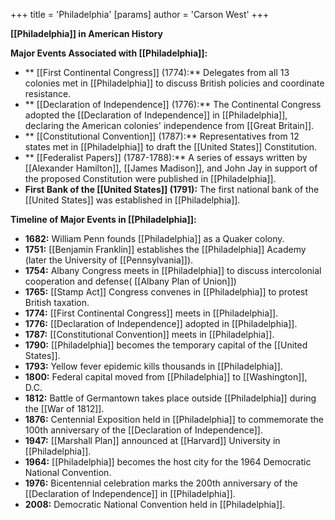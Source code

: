 +++
 title = 'Philadelphia'
[params]
	author = 'Carson West'
+++

**[[Philadelphia]] in American History**

**Major Events Associated with [[Philadelphia]]:**

* ** [[First Continental Congress]] (1774):** Delegates from all 13 colonies met in [[Philadelphia]] to discuss British policies and coordinate resistance.
* ** [[Declaration of Independence]] (1776):** The Continental Congress adopted the [[Declaration of Independence]] in [[Philadelphia]], declaring the American colonies' independence from [[Great Britain]].
* ** [[Constitutional Convention]] (1787):** Representatives from 12 states met in [[Philadelphia]] to draft the [[United States]] Constitution.
* ** [[Federalist Papers]] (1787-1788):** A series of essays written by [[Alexander Hamilton]], [[James Madison]], and John Jay in support of the proposed Constitution were published in [[Philadelphia]].
* **First Bank of the [[United States]] (1791):** The first national bank of the [[United States]] was established in [[Philadelphia]].

**Timeline of Major Events in [[Philadelphia]]:**

* **1682:** William Penn founds [[Philadelphia]] as a Quaker colony.
* **1751:** [[Benjamin Franklin]] establishes the [[Philadelphia]] Academy (later the University of [[Pennsylvania]]).
* **1754:** Albany Congress meets in [[Philadelphia]] to discuss intercolonial cooperation and defense( [[Albany Plan of Union]])
* **1765:** [[Stamp Act]] Congress convenes in [[Philadelphia]] to protest British taxation.
* **1774:** [[First Continental Congress]] meets in [[Philadelphia]].
* **1776:** [[Declaration of Independence]] adopted in [[Philadelphia]].
* **1787:** [[Constitutional Convention]] meets in [[Philadelphia]].
* **1790:** [[Philadelphia]] becomes the temporary capital of the [[United States]].
* **1793:** Yellow fever epidemic kills thousands in [[Philadelphia]].
* **1800:** Federal capital moved from [[Philadelphia]] to [[Washington]], D.C.
* **1812:** Battle of Germantown takes place outside [[Philadelphia]] during the [[War of 1812]].
* **1876:** Centennial Exposition held in [[Philadelphia]] to commemorate the 100th anniversary of the [[Declaration of Independence]].
* **1947:** [[Marshall Plan]] announced at [[Harvard]] University in [[Philadelphia]].
* **1964:** [[Philadelphia]] becomes the host city for the 1964 Democratic National Convention.
* **1976:** Bicentennial celebration marks the 200th anniversary of the [[Declaration of Independence]] in [[Philadelphia]].
* **2008:** Democratic National Convention held in [[Philadelphia]].